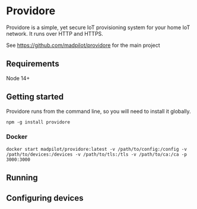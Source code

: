 # Providore

Providore is a simple, yet secure IoT provisioning system for your home IoT network. It runs over HTTP and HTTPS.

See https://github.com/madpilot/providore for the main project

## Requirements

Node 14+

## Getting started

Providore runs from the command line, so you will need to install it globally.

`npm -g install providore`

### Docker

`docker start madpilot/providore:latest -v /path/to/config:/config -v /path/to/devices:/devices -v /path/to/tls:/tls -v /path/to/ca:/ca -p 3000:3000`

## Running



## Configuring devices

